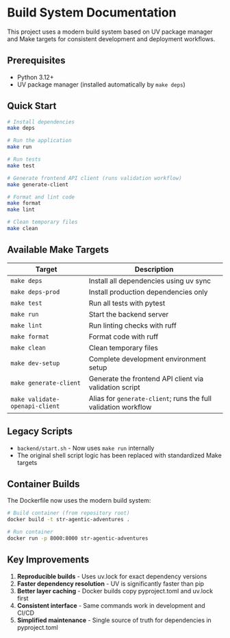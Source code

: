 # Build System Documentation

This project uses a modern build system based on UV package manager and Make targets for consistent development and deployment workflows.

## Prerequisites

- Python 3.12+
- UV package manager (installed automatically by `make deps`)

## Quick Start

```bash
# Install dependencies
make deps

# Run the application
make run

# Run tests  
make test

# Generate frontend API client (runs validation workflow)
make generate-client

# Format and lint code
make format
make lint

# Clean temporary files
make clean
```

## Available Make Targets

| Target | Description |
|--------|-------------|
| `make deps` | Install all dependencies using uv sync |
| `make deps-prod` | Install production dependencies only |
| `make test` | Run all tests with pytest |
| `make run` | Start the backend server |
| `make lint` | Run linting checks with ruff |
| `make format` | Format code with ruff |
| `make clean` | Clean temporary files |
| `make dev-setup` | Complete development environment setup |
| `make generate-client` | Generate the frontend API client via validation script |
| `make validate-openapi-client` | Alias for `generate-client`; runs the full validation workflow |

## Legacy Scripts

- `backend/start.sh` - Now uses `make run` internally
- The original shell script logic has been replaced with standardized Make targets

## Container Builds

The Dockerfile now uses the modern build system:

```bash
# Build container (from repository root)
docker build -t str-agentic-adventures .

# Run container
docker run -p 8000:8000 str-agentic-adventures
```

## Key Improvements

1. **Reproducible builds** - Uses uv.lock for exact dependency versions
2. **Faster dependency resolution** - UV is significantly faster than pip
3. **Better layer caching** - Docker builds copy pyproject.toml and uv.lock first
4. **Consistent interface** - Same commands work in development and CI/CD
5. **Simplified maintenance** - Single source of truth for dependencies in pyproject.toml

